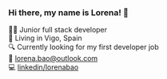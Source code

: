 ### Hi there, my name is Lorena! 👋
👩‍💻 Junior full stack developer <br>
🏡 Living in Vigo, Spain <br>
🔍 Currently looking for my first developer job <br>
📧 lorena.bao@outlook.com <br>
💻 [linkedin/lorenabao](https://www.linkedin.com/in/lorenabao/) </br>
